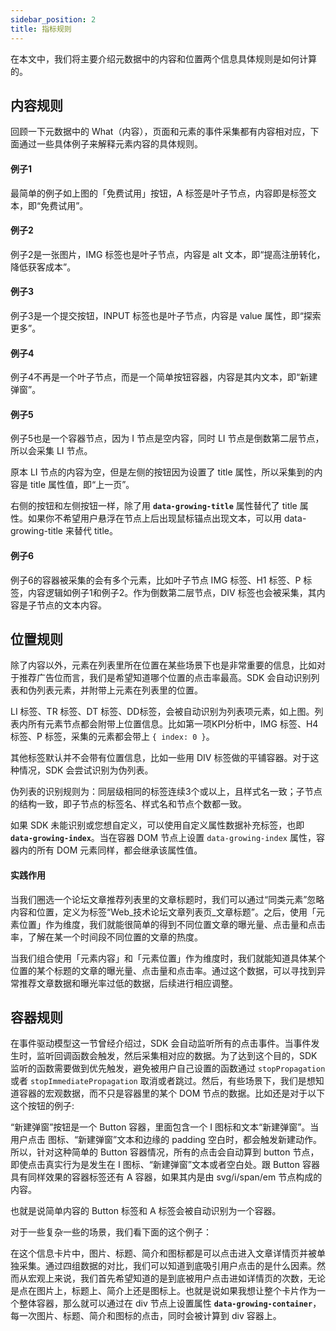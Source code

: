 ```yaml
---
sidebar_position: 2
title: 指标规则
---
```


在本文中，我们将主要介绍元数据中的内容和位置两个信息具体规则是如何计算的。

## 内容规则

回顾一下元数据中的 What（内容），页面和元素的事件采集都有内容相对应，下面通过一些具体例子来解释元素内容的具体规则。

#### 例子1

<ImageLoader path="img/webjs/rule_example_1" />

最简单的例子如上图的「免费试用」按钮，A 标签是叶子节点，内容即是标签文本，即“免费试用”。

#### 例子2

<ImageLoader path="img/webjs/rule_example_2" />

例子2是一张图片，IMG 标签也是叶子节点，内容是 alt 文本，即“提高注册转化，降低获客成本”。

#### 例子3

<ImageLoader path="img/webjs/rule_example_3" />

例子3是一个提交按钮，INPUT 标签也是叶子节点，内容是 value 属性，即“探索更多”。

#### 例子4

<ImageLoader path="img/webjs/rule_example_4" />

例子4不再是一个叶子节点，而是一个简单按钮容器，内容是其内文本，即“新建弹窗”。

#### 例子5

<ImageLoader path="img/webjs/rule_example_5" />

例子5也是一个容器节点，因为 I 节点是空内容，同时 LI 节点是倒数第二层节点，所以会采集 LI 节点。

原本 LI 节点的内容为空，但是左侧的按钮因为设置了 title 属性，所以采集到的内容是 title 属性值，即“上一页”。

右侧的按钮和左侧按钮一样，除了用 **`data-growing-title`** 属性替代了 title 属性。如果你不希望用户悬浮在节点上后出现鼠标锚点出现文本，可以用 data-growing-title 来替代 title。

#### 例子6

<ImageLoader path="img/webjs/rule_example_6" />

例子6的容器被采集的会有多个元素，比如叶子节点 IMG 标签、H1 标签、P 标签，内容逻辑如例子1和例子2。作为倒数第二层节点，DIV 标签也会被采集，其内容是子节点的文本内容。

## 位置规则

除了内容以外，元素在列表里所在位置在某些场景下也是非常重要的信息，比如对于推荐广告位而言，我们是希望知道哪个位置的点击率最高。SDK 会自动识别列表和伪列表元素，并附带上元素在列表里的位置。

<ImageLoader path="img/webjs/rule_index_1" />

LI 标签、TR 标签、DT 标签、DD标签，会被自动识别为列表项元素，如上图。列表内所有元素节点都会附带上位置信息。比如第一项KPI分析中，IMG 标签、H4标签、P 标签，采集的元素都会带上 `{ index: 0 }`。

其他标签默认并不会带有位置信息，比如一些用 DIV 标签做的平铺容器。对于这种情况，SDK 会尝试识别为伪列表。

伪列表的识别规则为：同层级相同的标签连续3个或以上，且样式名一致；子节点的结构一致，即子节点的标签名、样式名和节点个数都一致。

如果 SDK 未能识别或您想自定义，可以使用自定义属性数据补充标签，也即 **`data-growing-index`**。当在容器 DOM 节点上设置 `data-growing-index` 属性，容器内的所有 DOM 元素同样，都会继承该属性值。

#### 实践作用

<ImageLoader path="img/webjs/rule_index_2" />

当我们圈选一个论坛文章推荐列表里的文章标题时，我们可以通过“同类元素”忽略内容和位置，定义为标签“Web_技术论坛文章列表页_文章标题”。之后，使用「元素位置」作为维度，我们就能很简单的得到不同位置文章的曝光量、点击量和点击率，了解在某一个时间段不同位置的文章的热度。

当我们组合使用「元素内容」和「元素位置」作为维度时，我们就能知道具体某个位置的某个标题的文章的曝光量、点击量和点击率。通过这个数据，可以寻找到异常推荐文章数据和曝光率过低的数据，后续进行相应调整。

## 容器规则

在事件驱动模型这一节曾经介绍过，SDK 会自动监听所有的点击事件。当事件发生时，监听回调函数会触发，然后采集相对应的数据。为了达到这个目的，SDK 监听的函数需要做到优先触发，避免被用户自己设置的函数通过 `stopPropagation` 或者 `stopImmediatePropagation` 取消或者跳过。然后，有些场景下，我们是想知道容器的宏观数据，而不只是容器里的某个 DOM 节点的数据。比如还是对于以下这个按钮的例子:

<ImageLoader path="img/webjs/rule_example_4" />

“新建弹窗”按钮是一个 Button 容器，里面包含一个 I 图标和文本“新建弹窗”。当用户点击  图标、“新建弹窗”文本和边缘的 padding 空白时，都会触发新建动作。所以，针对这种简单的 Button 容器情况，所有的点击会自动算到 button 节点，即使点击真实行为是发生在 I 图标、“新建弹窗”文本或者空白处。跟 Button 容器具有同样效果的容器标签还有 A 容器，如果其内是由 svg/i/span/em 节点构成的内容。

也就是说简单内容的 Button 标签和 A 标签会被自动识别为一个容器。

对于一些复杂一些的场景，我们看下面的这个例子：

<ImageLoader path="img/webjs/rule_container_1" />

在这个信息卡片中，图片、标题、简介和图标都是可以点击进入文章详情页并被单独采集。通过四组数据的对比，我们可以知道到底吸引用户点击的是什么因素。然而从宏观上来说，我们首先希望知道的是到底被用户点击进如详情页的次数，无论是点在图片上，标题上、简介上还是图标上。也就是说如果我想让整个卡片作为一个整体容器，那么就可以通过在 div 节点上设置属性 **`data-growing-container`**，每一次图片、标题、简介和图标的点击，同时会被计算到 div 容器上。
